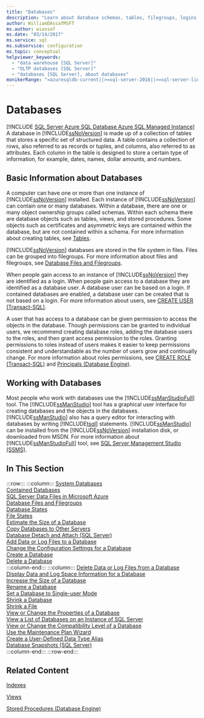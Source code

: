 ```yaml
---
title: "Databases"
description: "Learn about database schemas, tables, filegroups, logins, and roles. See how you can use the SQL Server Management Studio tool to work with databases."
author: WilliamDAssafMSFT
ms.author: wiassaf
ms.date: "03/14/2017"
ms.service: sql
ms.subservice: configuration
ms.topic: conceptual
helpviewer_keywords:
  - "data warehouse [SQL Server]"
  - "OLTP databases [SQL Server]"
  - "databases [SQL Server], about databases"
monikerRange: "=azuresqldb-current||>=sql-server-2016||>=sql-server-linux-2017||=azuresqldb-mi-current"
---
```

# Databases
[!INCLUDE [SQL Server Azure SQL Database Azure SQL Managed Instance](../../includes/applies-to-version/sql-asdb-asdbmi.md)]
  A database in [!INCLUDE[ssNoVersion](../../includes/ssnoversion-md.md)] is made up of a collection of tables that stores a specific set of structured data. A table contains a collection of rows, also referred to as records or tuples, and columns, also referred to as attributes. Each column in the table is designed to store a certain type of information, for example, dates, names, dollar amounts, and numbers.  
  
## Basic Information about Databases  
 A computer can have one or more than one instance of [!INCLUDE[ssNoVersion](../../includes/ssnoversion-md.md)] installed. Each instance of [!INCLUDE[ssNoVersion](../../includes/ssnoversion-md.md)] can contain one or many databases.  Within a database, there are one or many object ownership groups called schemas. Within each schema there are database objects such as tables, views, and stored procedures. Some objects such as certificates and asymmetric keys are contained within the database, but are not contained within a schema. For more information about creating tables, see [Tables](../../relational-databases/tables/tables.md).  
  
 [!INCLUDE[ssNoVersion](../../includes/ssnoversion-md.md)] databases are stored in the file system in files. Files can be grouped into filegroups. For more information about files and filegroups, see [Database Files and Filegroups](../../relational-databases/databases/database-files-and-filegroups.md).  
  
 When people gain access to an instance of [!INCLUDE[ssNoVersion](../../includes/ssnoversion-md.md)] they are identified as a login. When people gain access to a database they are identified as a database user. A database user can be based on a login. If contained databases are enabled, a database user can be created that is not based on a login. For more information about users, see [CREATE USER &#40;Transact-SQL&#41;](../../t-sql/statements/create-user-transact-sql.md).  
  
 A user that has access to a database can be given permission to access the objects in the database. Though permissions can be granted to individual users, we recommend creating database roles, adding the database users to the roles, and then grant access permission to the roles. Granting permissions to roles instead of users makes it easier to keep permissions consistent and understandable as the number of users grow and continually change. For more information about roles permissions, see [CREATE ROLE &#40;Transact-SQL&#41;](../../t-sql/statements/create-role-transact-sql.md) and [Principals &#40;Database Engine&#41;](../../relational-databases/security/authentication-access/principals-database-engine.md).  
  
## Working with Databases  
 Most people who work with databases use the [!INCLUDE[ssManStudioFull](../../includes/ssmanstudiofull-md.md)] tool. The [!INCLUDE[ssManStudio](../../includes/ssmanstudio-md.md)] tool has a graphical user interface for creating databases and the objects in the databases. [!INCLUDE[ssManStudio](../../includes/ssmanstudio-md.md)] also has a query editor for interacting with databases by writing [!INCLUDE[tsql](../../includes/tsql-md.md)] statements. [!INCLUDE[ssManStudio](../../includes/ssmanstudio-md.md)] can be installed from the [!INCLUDE[ssNoVersion](../../includes/ssnoversion-md.md)] installation disk, or downloaded from MSDN. For more information about [!INCLUDE[ssManStudioFull](../../includes/ssmanstudiofull-md.md)] tool, see [SQL Server Management Studio (SSMS)](../../ssms/sql-server-management-studio-ssms.md).
  
## In This Section  

:::row:::
    :::column:::
        [System Databases](../../relational-databases/databases/system-databases.md)  
        [Contained Databases](../../relational-databases/databases/contained-databases.md)  
        [SQL Server Data Files in Microsoft Azure](../../relational-databases/databases/sql-server-data-files-in-microsoft-azure.md)  
        [Database Files and Filegroups](../../relational-databases/databases/database-files-and-filegroups.md)  
        [Database States](../../relational-databases/databases/database-states.md)  
        [File States](../../relational-databases/databases/file-states.md)  
        [Estimate the Size of a Database](../../relational-databases/databases/estimate-the-size-of-a-database.md)  
        [Copy Databases to Other Servers](../../relational-databases/databases/copy-databases-to-other-servers.md)  
        [Database Detach and Attach &#40;SQL Server&#41;](../../relational-databases/databases/database-detach-and-attach-sql-server.md)  
        [Add Data or Log Files to a Database](../../relational-databases/databases/add-data-or-log-files-to-a-database.md)  
        [Change the Configuration Settings for a Database](../../relational-databases/databases/change-the-configuration-settings-for-a-database.md)  
        [Create a Database](../../relational-databases/databases/create-a-database.md)  
        [Delete a Database](../../relational-databases/databases/delete-a-database.md)  
    :::column-end:::
    :::column:::
        [Delete Data or Log Files from a Database](../../relational-databases/databases/delete-data-or-log-files-from-a-database.md)  
        [Display Data and Log Space Information for a Database](../../relational-databases/databases/display-data-and-log-space-information-for-a-database.md)  
        [Increase the Size of a Database](../../relational-databases/databases/increase-the-size-of-a-database.md)  
        [Rename a Database](../../relational-databases/databases/rename-a-database.md)  
        [Set a Database to Single-user Mode](../../relational-databases/databases/set-a-database-to-single-user-mode.md)  
        [Shrink a Database](../../relational-databases/databases/shrink-a-database.md)  
        [Shrink a File](../../relational-databases/databases/shrink-a-file.md)  
        [View or Change the Properties of a Database](../../relational-databases/databases/view-or-change-the-properties-of-a-database.md)  
        [View a List of Databases on an Instance of SQL Server](../../relational-databases/databases/view-a-list-of-databases-on-an-instance-of-sql-server.md)  
        [View or Change the Compatibility Level of a Database](../../relational-databases/databases/view-or-change-the-compatibility-level-of-a-database.md)  
        [Use the Maintenance Plan Wizard](../../relational-databases/maintenance-plans/use-the-maintenance-plan-wizard.md)  
        [Create a User-Defined Data Type Alias](../../relational-databases/databases/create-a-user-defined-data-type-alias.md)  
        [Database Snapshots &#40;SQL Server&#41;](../../relational-databases/databases/database-snapshots-sql-server.md)  
    :::column-end:::
:::row-end:::

## Related Content  
 [Indexes](../../relational-databases/indexes/indexes.md)  
  
 [Views](../../relational-databases/views/views.md)  
  
 [Stored Procedures &#40;Database Engine&#41;](../../relational-databases/stored-procedures/stored-procedures-database-engine.md)  
